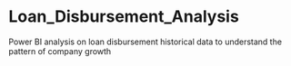 # Loan_Disbursement_Analysis
Power BI analysis on loan disbursement historical data to understand the pattern of company growth
